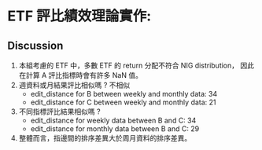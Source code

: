 # ETF 評比績效理論實作:
## Discussion
1. 本組考慮的 ETF 中，多數 ETF 的 return 分配不符合 NIG distribution， 因此在計算 A 評比指標時會有許多 NaN 值。
2. 週資料或月結果評比相似嗎 ? 不相似
    * edit_distance for B between weekly and monthly data: 34
    * edit_distance for C between weekly and monthly data: 21
3. 不同指標評比結果相似嗎 ?
    * edit_distance for weekly data between B and C: 34
    * edit_distance for monthly data between B and C: 29
4. 整體而言，指邊間的排序差異大於周月資料的排序差異。
